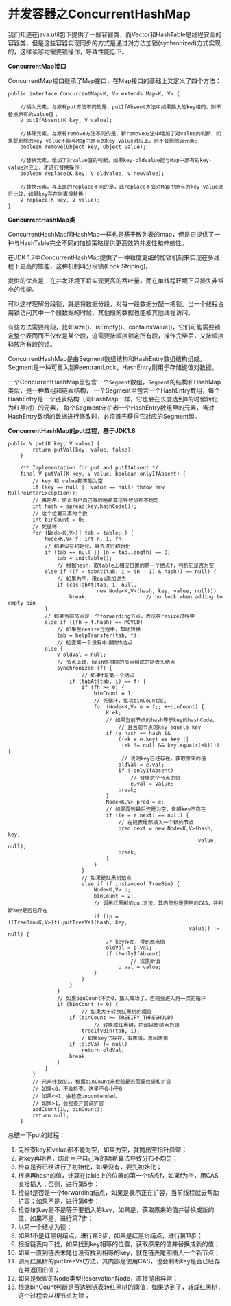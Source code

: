 # 并发容器之ConcurrentHashMap

我们知道在java.util包下提供了一些容器类，而Vector和HashTable是线程安全的容器类，但是这些容器实现同步的方式是通过对方法加锁(sychronized)方式实现的，这样读写均需要锁操作，导致性能低下。

**ConcurrentMap接口**

ConcurrentMap接口继承了Map接口，在Map接口的基础上又定义了四个方法：

```
public interface ConcurrentMap<K, V> extends Map<K, V> {

    //插入元素，与原有put方法不同的是，putIfAbsent方法中如果插入的key相同，则不替换原有的value值；
    V putIfAbsent(K key, V value);

    //移除元素，与原有remove方法不同的是，新remove方法中增加了对value的判断，如果要删除的key-value不能与Map中原有的key-value对应上，则不会删除该元素;
    boolean remove(Object key, Object value);

    //替换元素，增加了对value值的判断，如果key-oldValue能与Map中原有的key-value对应上，才进行替换操作；
    boolean replace(K key, V oldValue, V newValue);

    //替换元素，与上面的replace不同的是，此replace不会对Map中原有的key-value进行比较，如果key存在则直接替换；
    V replace(K key, V value);
}
```

**ConcurrentHashMap类**

ConcurrentHashMap同HashMap一样也是基于散列表的map，但是它提供了一种与HashTable完全不同的加锁策略提供更高效的并发性和伸缩性。

在JDK 1.7中ConcurrentHashMap提供了一种粒度更细的加锁机制来实现在多线程下更高的性能，这种机制叫分段锁(Lock Striping)。

提供的优点是：在并发环境下将实现更高的吞吐量，而在单线程环境下只损失非常小的性能。

可以这样理解分段锁，就是将数据分段，对每一段数据分配一把锁。当一个线程占用锁访问其中一个段数据的时候，其他段的数据也能被其他线程访问。

有些方法需要跨段，比如size()、isEmpty()、containsValue()，它们可能需要锁定整个表而而不仅仅是某个段，这需要按顺序锁定所有段，操作完毕后，又按顺序释放所有段的锁。

ConcurrentHashMap是由Segment数组结构和HashEntry数组结构组成。Segment是一种可重入锁ReentrantLock，HashEntry则用于存储键值对数据。

一个ConcurrentHashMap里包含一个`Segment`数组，`Segment`的结构和HashMap类似，是一种数组和链表结构， 一个Segment里包含一个HashEntry数组，每个HashEntry是一个链表结构（同HashMap一样，它也会在长度达到8的时候转化为红黑树）的元素， 每个Segment守护者一个HashEntry数组里的元素，当对HashEntry数组的数据进行修改时，必须首先获得它对应的Segment锁。

**ConcurrentHashMap的put过程，基于JDK1.8**

```
public V put(K key, V value) {
        return putVal(key, value, false);
    }

    /** Implementation for put and putIfAbsent */
    final V putVal(K key, V value, boolean onlyIfAbsent) {
        // key 和 value都不能为空
        if (key == null || value == null) throw new NullPointerException();
        // 再哈希，防止用户自己写的哈希算法导致分布不均匀
        int hash = spread(key.hashCode());
        // 这个位置元素的个数
        int binCount = 0;
        // 死循环
        for (Node<K,V>[] tab = table;;) {
            Node<K,V> f; int n, i, fh;
            // 如果没有初始化，就先进行初始化
            if (tab == null || (n = tab.length) == 0)
                tab = initTable();
                // 根据hash，取table上相应位置的第一个结点f，判断它是否为空
            else if ((f = tabAt(tab, i = (n - 1) & hash)) == null) {
                // 如果为空，用cas添加进去
                if (casTabAt(tab, i, null,
                             new Node<K,V>(hash, key, value, null)))
                    break;                   // no lock when adding to empty bin
            }
            // 如果当前节点是一个forwarding节点，表示在resize过程中
            else if ((fh = f.hash) == MOVED)
                // 如果在resize过程中，帮助转换
                tab = helpTransfer(tab, f);
                // 检查第一个没有申请锁的结点
            else {
                V oldVal = null;
                // 节点上锁，hash值相同的节点组成的链表头结点
                synchronized (f) {
                        // 如果f是第一个结点
                    if (tabAt(tab, i) == f) {
                        if (fh >= 0) {
                            binCount = 1;
                            // 死循环，每次binCount加1
                            for (Node<K,V> e = f;; ++binCount) {
                                K ek;
                                // 如果当前节点的hash等于key的hashCode，
                                    // 且当前节点的key equals key
                                if (e.hash == hash &&
                                    ((ek = e.key) == key ||
                                     (ek != null && key.equals(ek)))) {
                                     // 说明key已经存在，获取原来的值
                                    oldVal = e.val;
                                    if (!onlyIfAbsent)
                                        // 替换这个节点的值
                                        e.val = value;
                                    break;
                                }
                                Node<K,V> pred = e;
                                // 如果弄到最后还是为空，说明key不存在
                                if ((e = e.next) == null) {
                                    // 在链表尾部插入一个新的节点
                                    pred.next = new Node<K,V>(hash, key,
                                                              value, null);
                                    break;
                                }
                            }
                        }
                        // 如果是红黑树结点
                        else if (f instanceof TreeBin) {
                            Node<K,V> p;
                            binCount = 2;
                            // 调用红黑树的put方法，其内部也是使用的CAS，并判断key是否已存在
                            if ((p = ((TreeBin<K,V>)f).putTreeVal(hash, key,
                                                           value)) != null) {
                                // key存在，得到原来值
                                oldVal = p.val;
                                if (!onlyIfAbsent)
                                        // 设置新值
                                    p.val = value;
                            }
                        }
                    }
                }
                // 如果binCount不为0，插入成功了，否则会进入再一次的循环
                if (binCount != 0) {
                        // 如果大于转换红黑树的阈值
                    if (binCount >= TREEIFY_THRESHOLD)
                            // 转换成红黑树，内部以根结点为锁
                        treeifyBin(tab, i);
                        / 如果key已存在，有原值，返回原值
                    if (oldVal != null)
                        return oldVal;
                    break;
                }
            }
        }
        // 元素计数加1，根据binCount来检验是否需要检查和扩容
        // 如果<0，不会检查。这里不会小于0
        // 如果<=1，会检查uncontended。
        // 如果>1，会检查并尝试扩容
        addCount(1L, binCount);
        return null;
    }
```

总结一下put的过程：

1. 先检查key和value都不能为空，如果为空，就抛出空指针异常；&#x20;
2. 对key再哈希，防止用户自己写的哈希算法导致分布不均匀；
3. 检查是否已经进行了初始化，如果没有，要先初始化；
4. 根据再hash的值，计算在table上的位置的第一个结点f，如果f为空，用CAS直接插入；否则，进行第5步；
5. 检查f是否是一个forwarding结点，如果是表示正在扩容，当前线程就去帮助扩容；如果不是，进行第6步；
6. 检查f的key是不是等于要插入的key，如果是，获取原来的值并替换成新的值，如果不是，进行第7步；
7. 以第一个结点为锁；
8. 如果f不是红黑树结点，进行第9步，如果是红黑树结点，进行第11步；
9. 根据链表向下找，如果找到key相等的位置，获取原来的值并替换成新的值；
10. 如果一直到链表末尾也没有找到相等的key，就在链表尾部插入一个新节点；
11. 调用红黑树的putTreeVal方法，其内部是使用CAS，也会判断key是否已经存在并返回旧值；
12. 如果是保留的Node类型ReservationNode，直接抛出异常；
13. 根据binCount判断是否达到链表转红黑树的阈值，如果达到了，转成红黑树，这个过程会以根节点为锁；

